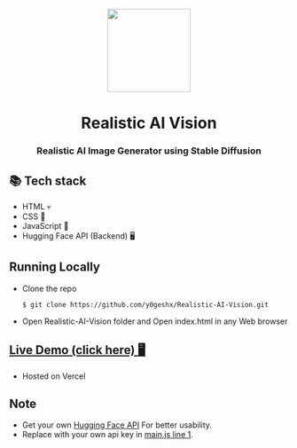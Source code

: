 <div align="center">
      </br>
      <img src="https://github.com/y0geshx/Realistic-AI-Vision/assets/92950980/f72602aa-3be4-45f1-9480-fd4a1b3f44fb" width="150" />
      </div>
<h1 align="center">Realistic AI Vision</h1>

<h3 align="center">Realistic AI Image Generator using Stable Diffusion </h3>

## 📚 Tech stack
- HTML 💀
- CSS 🌈
- JavaScript 🧠
- Hugging Face API (Backend) 🖥

## Running Locally
- Clone the repo

  ```
  $ git clone https://github.com/y0geshx/Realistic-AI-Vision.git 

  ```
- Open Realistic-AI-Vision folder and Open index.html in any Web browser

## [Live Demo (click here) 🖥️](https://realistic-ai-vision.vercel.app)
- Hosted on Vercel


## Note
- Get your own [Hugging Face API](https://huggingface.co/settings/tokens) For better usability.
- Replace with your own api key in [main.js line 1](/script/main.js#L1).